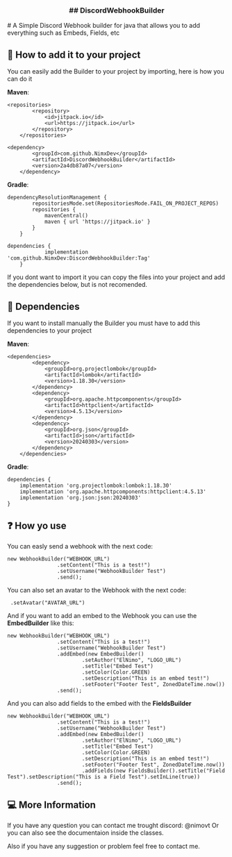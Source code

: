 <h3 align="center">## DiscordWebhookBuilder</h3>
# A Simple Discord Webhook builder for java that allows you to add everything such as Embeds, Fields, etc


## 📖 How to add it to your project
You can easily add the Builder to your project by importing, here is how you can do it

**Maven**:
```
<repositories>
		<repository>
		    <id>jitpack.io</id>
		    <url>https://jitpack.io</url>
		</repository>
	</repositories>
```
```
<dependency>
	    <groupId>com.github.NimxDev</groupId>
	    <artifactId>DiscordWebhookBuilder</artifactId>
	    <version>2a4db87a07</version>
	</dependency>
```

**Gradle**:
```
dependencyResolutionManagement {
		repositoriesMode.set(RepositoriesMode.FAIL_ON_PROJECT_REPOS)
		repositories {
			mavenCentral()
			maven { url 'https://jitpack.io' }
		}
	}
```
```
dependencies {
	        implementation 'com.github.NimxDev:DiscordWebhookBuilder:Tag'
	}
```

If you dont want to import it you can copy the files into your project and add the dependencies below, but is not recomended.

## 📕 Dependencies
If you want to install manually the Builder you must have to add this dependencies to your project

**Maven**:
```
<dependencies>
        <dependency>
            <groupId>org.projectlombok</groupId>
            <artifactId>lombok</artifactId>
            <version>1.18.30</version>
        </dependency>
        <dependency>
            <groupId>org.apache.httpcomponents</groupId>
            <artifactId>httpclient</artifactId>
            <version>4.5.13</version>
        </dependency>
        <dependency>
            <groupId>org.json</groupId>
            <artifactId>json</artifactId>
            <version>20240303</version>
        </dependency>
    </dependencies>
```
**Gradle**:
```
dependencies {
    implementation 'org.projectlombok:lombok:1.18.30'
    implementation 'org.apache.httpcomponents:httpclient:4.5.13'
    implementation 'org.json:json:20240303'
}
```

## ❓ How yo use

You can easly send a webhook with the next code:

```
new WebhookBuilder("WEBHOOK_URL")
                .setContent("This is a test!")
                .setUsername("WebhookBuilder Test")
                .send();
```

You can also set an avatar to the Webhook with the next code:
```
 .setAvatar("AVATAR_URL")
```

And if you want to add an embed to the Webhook you can use the **EmbedBuilder** like this:

```
new WebhookBuilder("WEBHOOK_URL")
                .setContent("This is a test!")
                .setUsername("WebhookBuilder Test")
                .addEmbed(new EmbedBuilder()
                        .setAuthor("ElNimo", "LOGO_URL")
                        .setTitle("Embed Test")
                        .setColor(Color.GREEN)
                        .setDescription("This is an embed test!")
                        .setFooter("Footer Test", ZonedDateTime.now())
                .send();
```

And you can also add fields to the embed with the **FieldsBuilder**

```
new WebhookBuilder("WEBHOOK_URL")
                .setContent("This is a test!")
                .setUsername("WebhookBuilder Test")
                .addEmbed(new EmbedBuilder()
                        .setAuthor("ElNimo", "LOGO_URL")
                        .setTitle("Embed Test")
                        .setColor(Color.GREEN)
                        .setDescription("This is an embed test!")
                        .setFooter("Footer Test", ZonedDateTime.now())
                        .addFields(new FieldsBuilder().setTitle("Field Test").setDescription("This is a Field Test").setInLine(true))
                .send();
```

## 💻 More Information

If you have any question you can contact me trought discord: @nimovt
Or you can also see the documentaion inside the classes.

Also if you have any suggestion or problem feel free to contact me.
